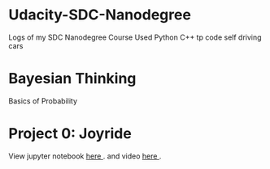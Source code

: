 # Udacity-SDC-Nanodegree
Logs of my SDC Nanodegree Course
Used Python C++ tp code self driving cars

# Bayesian Thinking
Basics of Probability

# Project 0: Joyride
View jupyter notebook <a href="https://github.com/dumebielueme/Udacity-SDC-Nanodegree/blob/master/ParallelParking.ipynb"> here </a>. and video <a href="https://github.com/dumebielueme/Udacity-SDC-Nanodegree/blob/master/Project%200%20Joyride%20take%202.wmv"> here </a>.
